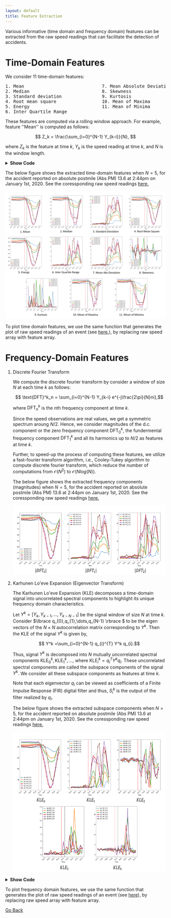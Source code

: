 ```yaml
---
layout: default
title: Feature Extraction
---
```


Various informative (time domain and frequency domain) features can be extracted from the raw speed readings that can facilitate the detection of accidents. 

# Time-Domain Features

We consider 11 time-domain features:
<pre>
1. Mean                             7. Mean Absolute Deviation
2. Median                           8. Skewness
3. Standard deviation               9. Kurtosis
4. Root mean square                 10. Mean of Maxima
5. Energy                           11. Mean of Minima
6. Inter Quartile Range
</pre>


These features are computed via a rolling window approach. For example, feature ''Mean'' is computed as follows:

$$ Z_k = \frac{\sum_{i=0}^{N-1} Y_{k-i}}{N}, $$

where $Z_k$ is the feature at time $k$, $Y_k$ is the speed reading at time $k$, and $N$ is the window length. 

<details> <summary> <b> Show Code </b> </summary>

```python
def Time_feature(x,feat,window):
    """
    Compute Time domain Features
    Args:
        x: raw speed array 
        feat: feature number
        window: window length N
    Return: 
        Feat: feature array
    """ 
    Feat = []
    
    for i in range(window-1,len(x)):
        b = np.array(x[i-window+1:i+1])
        
        if feat==1:     #mean         
            Feat.append(np.mean(b))
        
        if feat==2:     #median           
            Feat.append(np.median(b))
       
        if feat==3:      #std
            Feat.append(np.std(b))
            
        if feat==4:      #rms
            Feat.append(np.sqrt(np.mean(np.power(b,2))))
            
        if feat==5:      #energy
            Feat.append(np.mean(np.power(b,2)))
            
        if feat==6:      #IQR    
            Feat.append(np.percentile(b,75)-np.percentile(b,25))

        if feat==7:      #mean absolute deviation
            Feat.append(np.mean(np.abs(b - np.mean(b))))
            
        if feat==8:      #skewness
            b = pd.Series(b)
            d = np.divide((b[2]-b.mean()),b.std())
            d = np.power(d,3)
            Feat.append(d)

        if feat==9:      #kurtorsis
            b = pd.Series(b)
            d = np.divide((b[2]-b.mean()),b.std())
            d = np.power(d,4)
            Feat.append(d)
        
        if feat==10:     #mean of maxima
            a=(argrelextrema(b, np.greater_equal))
            d = (b[a])
            Feat.append(np.median(d))
   
        if feat== 11:    #mean of minima
            a=(argrelextrema(b, np.less_equal))
            d = (b[a])
            Feat.append(np.median(d))
    return Feat
    
```
</details>
 
The below figure shows the extracted time-domain features when $N=5$, for the accident reported on absolute postmile (Abs PM) 13.6 at 2:44pm on January 1st, 2020. See the coressponding raw speed readings [here.](./data_collect.html)

![feat](../images/time_feat1.png)
 
To plot time domain features, we use the same function that generates the plot of raw speed readings of an event (see [here.](./data_collect.html)), by replacing raw speed array with feature array.  

# Frequency-Domain Features

1. Discrete Fourier Transform
 
   We compute the discrete fourier transform by consider a window of size $N$ at each time $k$ as follows:
   
   $$ \text{DFT}^k_n = \sum_{i=0}^{N-1} Y_{k-i} e^{-j\frac{2\pi}{N}ni},$$
   
   where $\text{DFT}_n^k$ is the $n$th frequency component at time $k$.

   Since the speed observations are real values, we get a symmetric spectrum aroung $N/2$. Hence, we consider magnitudes of the d.c. component or the zero frequency component $\text{DFT}_0^k$, the fundermental frequency component $\text{DFT}_1^k$ and all its harmonics up to $N/2$ as features at time $k$. 

   Further, to speed-up the process of computing these features, we utilize a fast-fourier transform algorithm, i.e., Cooley-Tukey algorithm to compute discrete fourier transform, which reduce the number of computations from $\mathcal{O}(N^2)$ to $\mathcal{O}(Nlog(N))$. 
   
   The below figure shows the extracted frequency components (magnitudes) when $N=5$, for the accident reported on absolute postmile (Abs PM) 13.6 at 2:44pm on January 1st, 2020. See the coressponding raw speed readings [here.](./data_collect.html)

   <p align="center">
       <img src="../images/dft1.png" height="220" width="600">
   </p>

2. Karhunen Lo\'eve Expansion (Eigenvector Transform)

   The Karhunen Lo\'eve Expansion (KLE) decomposes a time-domain signal into uncorrelated spectral components to highlight its unique frequency domain characteristics.

   Let $Y^k =[Y_{k},Y_{k-1},\dots,Y_{k-N-1}]$ be the signal window of size $N$ at time $k$. Consider $\lbrace q_{0},q_{1},\dots,q_{N-1} \rbrace $ to be the eigen vectors of the $N \times N$ autocorrelation matrix corresponding to $Y^k$. Then the KLE of the signal $Y^k$ is given by,

   $$ Y^k =\sum_{i=0}^{N-1} q_{i}^{T} Y^k q_{i}.$$

   Thus, signal $Y^k$ is decomposed into $N$ mutually uncorrelated spectral components $\text{KLE}_0^k, \text{KLE}_1^k, \dots$, where $\text{KLE}_i^k= q_i^T Y^k q_i$. These uncorrelated spectral components are called the subspace components of the signal $Y^k$. We consider all these subspace components as features at time $k$.

   Note that each eigenvector $q_{i}$ can be viewed as coefficients of a Finite Impulse Response (FIR) digital filter and thus, $S_{i}^k$ is the output of the filter realized by $q_{i}$.
   
   The below figure shows the extracted subspace components when $N=5$, for the accident reported on absolute postmile (Abs PM) 13.6 at 2:44pm on January 1st, 2020. See the coressponding raw speed readings [here.](./data_collect.html)
 
   <p align="center">
  	 <img src="../images/kle1.png" height="440" width="600">
   </p>

<details> <summary> <b> Show Code </b> </summary>

```python
def FFT(x):
    """
    Compute Fast Fourier Transform of a window
    Args:
        x: a window of raw speed data 
    Return: 
        fft: magnitudes of the frequency components
    """ 
    return abs(np.fft.rfft(x))

def KLE(x): 
    """
    Compute Karhunen Lo'eve Expansion (Eigenvector Transform) of a window
    Args:
        x: a window of raw speed data 
    Return: 
        klt: subspace components (i.e., the output of eigen transform)
    """ 
    corr = np.correlate(x, x, mode='full')
    auto_corr =  corr[corr.size//2:]
    corr_mat = toeplitz(auto_corr)
    eig_mat = np.linalg.eig(corr_mat)[1]   
    kle = np.matmul(np.transpose(eig_mat),x)             
    return abs(kle)



def window_feature(x,feat,window,index):
    """
    Compute Frequency domain Features: FFT / KLE
    Args:
        x: raw speed array 
        feat: feature name ('kle' or 'fft')
        window: window length N
        index: index of the frequency component (for FFT) / subspace component (for KLE)
    Return: 
        Feat: feature array 
    """ 
    Feat = []
    
    for i in range(window-1,len(x)):
        b = np.array(x[i-window+1:i+1])
            
        if feat=='kle': #KLE expansion features
            klt = KLT(b)
            Feat.append(klt[index])
           
        if feat=='fft': # FFT features
            fft = FFT(b)
            Feat.append(fft[index])        
    return Feat
    
```
</details>

To plot frequency domain features, we use the same function that generates the plot of raw speed readings of an event (see [here](./data_collect.html)), by replacing raw speed array with feature array.  
   
[Go Back](../)

